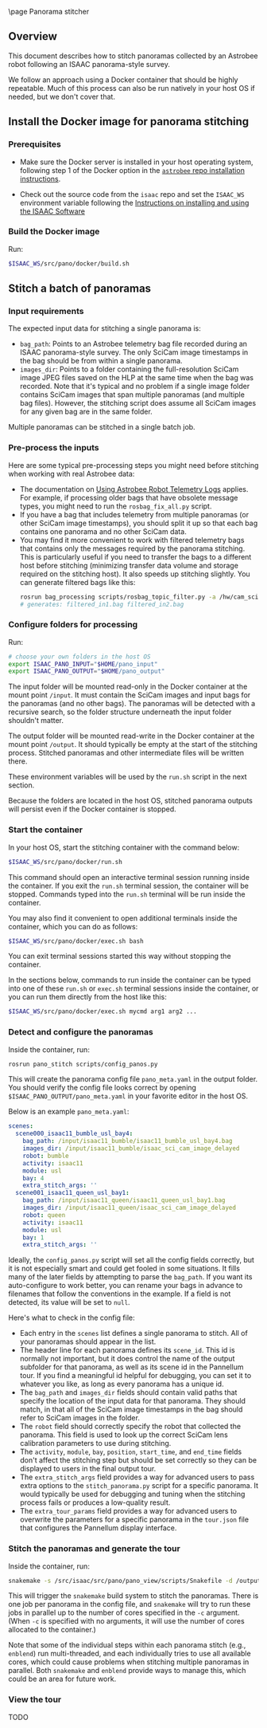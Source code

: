 \page Panorama stitcher

## Overview

This document describes how to stitch panoramas collected by an Astrobee robot following an ISAAC panorama-style survey.

We follow an approach using a Docker container that should be highly repeatable. Much of this process can also be run natively in your host OS if needed, but we don't cover that.

## Install the Docker image for panorama stitching

### Prerequisites

- Make sure the Docker server is installed in your host operating system, following step 1 of the Docker option in the [`astrobee` repo installation instructions](https://github.com/nasa/astrobee/blob/develop/INSTALL.md).

- Check out the source code from the `isaac` repo and set the `ISAAC_WS` environment variable following the [Instructions on installing and using the ISAAC Software](https://nasa.github.io/isaac/html/md_INSTALL.html)

### Build the Docker image

Run:
```bash
$ISAAC_WS/src/pano/docker/build.sh
```

## Stitch a batch of panoramas

### Input requirements

The expected input data for stitching a single panorama is:
- `bag_path`: Points to an Astrobee telemetry bag file recorded during an ISAAC panorama-style survey. The only SciCam image timestamps in the bag should be from within a single panorama.
- `images_dir`: Points to a folder containing the full-resolution SciCam image JPEG files saved on the HLP at the same time when the bag was recorded. Note that it's typical and no problem if a single image folder contains SciCam images that span multiple panoramas (and multiple bag files). However, the stitching script does assume all SciCam images for any given bag are in the same folder.

Multiple panoramas can be stitched in a single batch job.

### Pre-process the inputs

Here are some typical pre-processing steps you might need before stitching when working with real Astrobee data:

- The documentation on [Using Astrobee Robot Telemetry Logs](https://nasa.github.io/astrobee/html/using_telemetry.html) applies. For example, if processing older bags that have obsolete message types, you might need to run the `rosbag_fix_all.py` script.
- If you have a bag that includes telemetry from multiple panoramas (or other SciCam image timestamps), you should split it up so that each bag contains one panorama and no other SciCam data.
- You may find it more convenient to work with filtered telemetry bags that contains only the messages required by the panorama stitching. This is particularly useful if you need to transfer the bags to a different host before stitching (minimizing transfer data volume and storage required on the stitching host). It also speeds up stitching slightly. You can generate filtered bags like this:
    ```bash
    rosrun bag_processing scripts/rosbag_topic_filter.py -a /hw/cam_sci/compressed -a /loc/pose in1.bag in2.bag
    # generates: filtered_in1.bag filtered_in2.bag
    ```

### Configure folders for processing

Run:
```bash
# choose your own folders in the host OS
export ISAAC_PANO_INPUT="$HOME/pano_input"
export ISAAC_PANO_OUTPUT="$HOME/pano_output"
```

The input folder will be mounted read-only in the Docker container at the mount point `/input`. It must contain the SciCam images and input bags for the panoramas (and no other bags). The panoramas will be detected with a recursive search, so the folder structure underneath the input folder shouldn't matter.

The output folder will be mounted read-write in the Docker container at the mount point `/output`. It should typically be empty at the start of the stitching process. Stitched panoramas and other intermediate files will be written there.

These environment variables will be used by the `run.sh` script in the next section.

Because the folders are located in the host OS, stitched panorama outputs will persist even if the Docker container is stopped.

### Start the container

In your host OS, start the stitching container with the command below:
```bash
$ISAAC_WS/src/pano/docker/run.sh
```

This command should open an interactive terminal session running inside the container. If you exit the `run.sh` terminal session, the container will be stopped. Commands typed into the `run.sh` terminal will be run inside the container.

You may also find it convenient to open additional terminals inside the container, which you can do as follows:
```bash
$ISAAC_WS/src/pano/docker/exec.sh bash
```
You can exit terminal sessions started this way without stopping the container.

In the sections below, commands to run inside the container can be typed into one of these `run.sh` or `exec.sh` terminal sessions inside the container, or you can run them directly from the host like this:
```bash
$ISAAC_WS/src/pano/docker/exec.sh mycmd arg1 arg2 ...
```

### Detect and configure the panoramas

Inside the container, run:
```bash
rosrun pano_stitch scripts/config_panos.py
```

This will create the panorama config file `pano_meta.yaml` in the output folder. You should verify the config file looks correct by opening `$ISAAC_PANO_OUTPUT/pano_meta.yaml` in your favorite editor in the host OS.

Below is an example `pano_meta.yaml`:
```yaml
scenes:
  scene000_isaac11_bumble_usl_bay4:
    bag_path: /input/isaac11_bumble/isaac11_bumble_usl_bay4.bag
    images_dir: /input/isaac11_bumble/isaac_sci_cam_image_delayed
    robot: bumble
    activity: isaac11
    module: usl
    bay: 4
    extra_stitch_args: ''
  scene001_isaac11_queen_usl_bay1:
    bag_path: /input/isaac11_queen/isaac11_queen_usl_bay1.bag
    images_dir: /input/isaac11_queen/isaac_sci_cam_image_delayed
    robot: queen
    activity: isaac11
    module: usl
    bay: 1
    extra_stitch_args: ''
```

Ideally, the `config_panos.py` script will set all the config fields correctly, but it is not especially smart and could get fooled in some situations. It fills many of the later fields by attempting to parse the `bag_path`. If you want its auto-configure to work better, you can rename your bags in advance to filenames that follow the conventions in the example. If a field is not detected, its value will be set to `null`.

Here's what to check in the config file:
- Each entry in the `scenes` list defines a single panorama to stitch. All of your panoramas should appear in the list.
- The header line for each panorama defines its `scene_id`. This id is normally not important, but it does control the name of the output subfolder for that panorama, as well as its scene id in the Pannellum tour. If you find a meaningful id helpful for debugging, you can set it to whatever you like, as long as every panorama has a unique id.
- The `bag_path` and `images_dir` fields should contain valid paths that specify the location of the input data for that panorama. They should match, in that all of the SciCam image timestamps in the bag should refer to SciCam images in the folder.
- The `robot` field should correctly specify the robot that collected the panorama. This field is used to look up the correct SciCam lens calibration parameters to use during stitching.
- The `activity`, `module`, `bay`, `position`, `start_time`, and `end_time` fields don't affect the stitching step but should be set correctly so they can be displayed to users in the final output tour.
- The `extra_stitch_args` field provides a way for advanced users to pass extra options to the `stitch_panorama.py` script for a specific panorama. It would typically be used for debugging and tuning when the stitching process fails or produces a low-quality result.
- The `extra_tour_params` field provides a way for advanced users to overwrite the parameters for a specific panorama in the `tour.json` file that configures the Pannellum display interface.

### Stitch the panoramas and generate the tour

Inside the container, run:
```bash
snakemake -s /src/isaac/src/pano/pano_view/scripts/Snakefile -d /output -c1
```

This will trigger the `snakemake` build system to stitch the panoramas. There is one job per panorama in the config file, and `snakemake` will try to run these jobs in parallel up to the number of cores specified in the `-c` argument. (When `-c` is specified with no arguments, it will use the number of cores allocated to the container.)

Note that some of the individual steps within each panorama stitch (e.g., `enblend`) run multi-threaded, and each individually tries to use all available cores, which could cause problems when stitching multiple panoramas in parallel. Both `snakemake` and `enblend` provide ways to manage this, which could be an area for future work.

### View the tour

TODO